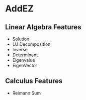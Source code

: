 # AddEZ

## Linear Algebra Features

- Solution
- LU Decomposition
- Inverse
- Determinant
- Eigenvalue
- EigenVector

## Calculus Features

- Reimann Sum
